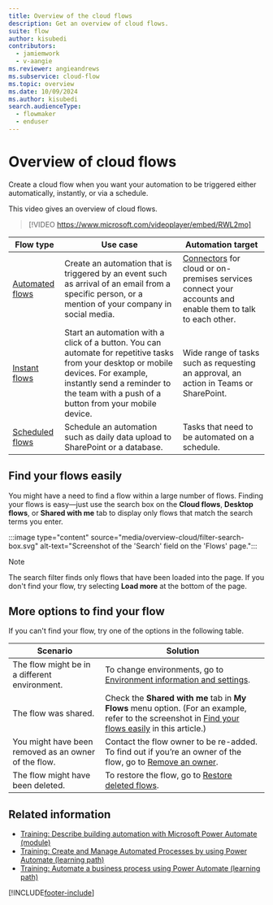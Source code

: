 ```yaml
---
title: Overview of the cloud flows
description: Get an overview of cloud flows.
suite: flow
author: kisubedi
contributors:
  - jamiemwork
  - v-aangie
ms.reviewer: angieandrews
ms.subservice: cloud-flow
ms.topic: overview
ms.date: 10/09/2024
ms.author: kisubedi
search.audienceType: 
  - flowmaker
  - enduser
---
```


# Overview of cloud flows

Create a cloud flow when you want your automation to be triggered either automatically, instantly, or via a schedule.

This video gives an overview of cloud flows.

>[!VIDEO https://www.microsoft.com/videoplayer/embed/RWL2mo]

| **Flow type**     | **Use case**         | **Automation target**          |
|-------------------|----------------------|----------------------|
| [Automated flows](get-started-logic-flow.md)                 | Create an automation that is triggered by an event such as arrival of an email from a specific person, or a mention of your company in social media.| [Connectors](/connectors/) for cloud or on-premises services connect your accounts and enable them to talk to each other. |
| [Instant flows](./mobile/mobile-create-flow.md)              | Start an automation with a click of a button. You can automate for repetitive tasks from your desktop or mobile devices. For example, instantly send a reminder to the team with a push of a button from your mobile device.                      |     Wide range of tasks such as requesting an approval, an action in Teams or SharePoint.       |
| [Scheduled flows](run-scheduled-tasks.md)                    | Schedule an automation such as daily data upload to SharePoint or a database.             |Tasks that need to be automated on a schedule. |

## Find your flows easily

You might have a need to find a flow within a large number of flows. Finding your flows is easy&mdash;just use the search box on the **Cloud flows**, **Desktop flows**, or **Shared with me** tab to display only flows that match the search terms you enter.

:::image type="content" source="media/overview-cloud/filter-search-box.svg" alt-text="Screenshot of the 'Search' field on the 'Flows' page.":::

> [!NOTE]
> The search filter finds only flows that have been loaded into the page. If you don't find your flow, try selecting **Load more** at the bottom of the page.

## More options to find your flow

If you can't find your flow, try one of the options in the following table.

|Scenario  |Solution  |
|---------|---------|
|The flow might be in a different environment.      | To change environments, go to [Environment information and settings](getting-started.md#3--environment-information-and-settings).      |
|The flow was shared.   | Check the **Shared with me** tab in **My Flows** menu option. (For an example, refer to the screenshot in [Find your flows easily](#find-your-flows-easily) in this article.)       |
| You might have been removed as an owner of the flow.    |  Contact the flow owner to be re-added. To find out if you’re an owner of the flow, go to [Remove an owner](create-team-flows.md#remove-an-owner).       |
| The flow might have been deleted.     | To restore the flow, go to [Restore deleted flows](how-tos-restore-deleted-flow.md).        |

## Related information

- [Training: Describe building automation with Microsoft Power Automate (module)](/training/modules/introduction-power-automate/)
- [Training: Create and Manage Automated Processes by using Power Automate (learning path)](/training/paths/create-manage-automated-processes-by-using-power-automate/)
- [Training: Automate a business process using Power Automate (learning path)](/training/paths/automate-process-power-automate/)

[!INCLUDE[footer-include](includes/footer-banner.md)]
